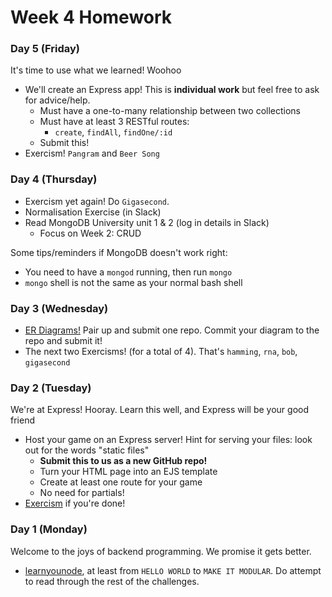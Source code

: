 # Week 4 Homework

### Day 5 (Friday)

It's time to use what we learned! Woohoo
* We'll create an Express app! This is **individual work** but feel free to ask for advice/help.
  * Must have a one-to-many relationship between two collections
  * Must have at least 3 RESTful routes:
    * `create`, `findAll`, `findOne/:id`
  * Submit this!
* Exercism! `Pangram` and `Beer Song`

### Day 4 (Thursday)

* Exercism yet again! Do `Gigasecond`.
* Normalisation Exercise (in Slack)
* Read MongoDB University unit 1 & 2 (log in details in Slack)
  * Focus on Week 2: CRUD

Some tips/reminders if MongoDB doesn't work right: 
* You need to have a `mongod` running, then run `mongo`
* `mongo` shell is not the same as your normal bash shell

### Day 3 (Wednesday)

* [ER Diagrams!](labs/erd-lab.md) Pair up and submit one repo. Commit your diagram to the repo and submit it!
* The next two Exercisms! (for a total of 4). That's `hamming`, `rna`, `bob`, `gigasecond`

### Day 2 (Tuesday)

We're at Express! Hooray. Learn this well, and Express will be your good friend

* Host your game on an Express server! Hint for serving your files: look out for the words "static files" 
  * **Submit this to us as a new GitHub repo!**
  * Turn your HTML page into an EJS template
  * Create at least one route for your game
  * No need for partials!
* [Exercism](http://exercism.io/languages/javascript/installing) if you're done!

### Day 1 (Monday)

Welcome to the joys of backend programming. We promise it gets better.
* [learnyounode](https://github.com/workshopper/learnyounode), at least from `HELLO WORLD` to `MAKE IT MODULAR`. Do attempt to read through the rest of the challenges.